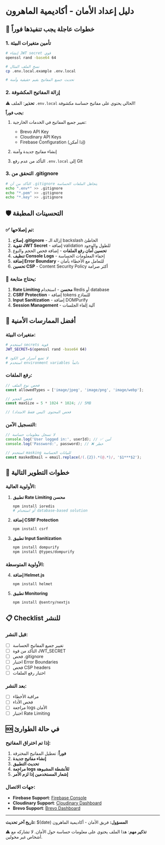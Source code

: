 # دليل إعداد الأمان - أكاديمية الماهرون

## 🚨 خطوات عاجلة يجب تنفيذها فوراً

### 1. تأمين متغيرات البيئة
```bash
# إنشاء JWT secret قوي
openssl rand -base64 64

# نسخ الملف المثال
cp .env.local.example .env.local

# تحديث جميع المفاتيح بقيم حقيقية وآمنة
```

### 2. إزالة المفاتيح المكشوفة
⚠️ **تحذير**: الملف `.env.local` الحالي يحتوي على مفاتيح حساسة مكشوفة!

**يجب فوراً:**
1. تغيير جميع المفاتيح في الخدمات الخارجية:
   - Brevo API Key
   - Cloudinary API Keys
   - Firebase Configuration (إذا أمكن)

2. إنشاء مفاتيح جديدة وآمنة

3. التأكد من عدم رفع `.env.local` إلى Git

### 3. التحقق من .gitignore
```bash
# التأكد من أن .gitignore يتجاهل الملفات الحساسة
echo ".env*" >> .gitignore
echo "*.pem" >> .gitignore
echo "*.key" >> .gitignore
```

## 🛡️ التحسينات المطبقة

### ✅ تم إصلاحها:
1. **إصلاح .gitignore** - إزالة الـ backslash الخاطئ
2. **تقوية JWT Secret** - إضافة validation للطول والوجود
3. **تحسين أمان رفع الملفات** - إضافة فحص الحجم والنوع
4. **تنظيف Console Logs** - إخفاء المعلومات الحساسة
5. **إضافة Error Boundary** - للتعامل مع الأخطاء بأمان
6. **تحسين CSP** - Content Security Policy أكثر صرامة

### 🔄 يحتاج متابعة:
1. **Rate Limiting محسن** - استخدام Redis أو database
2. **CSRF Protection** - إضافة tokens للنماذج
3. **Input Sanitization** - إضافة DOMPurify
4. **Session Management** - آلية إلغاء الجلسات

## 🔐 أفضل الممارسات الأمنية

### متغيرات البيئة:
```bash
# استخدم secrets قوية
JWT_SECRET=$(openssl rand -base64 64)

# لا تضع أسرار في الكود
# استخدم environment variables دائماً
```

### رفع الملفات:
```typescript
// فحص نوع الملف
const allowedTypes = ['image/jpeg', 'image/png', 'image/webp'];

// فحص الحجم
const maxSize = 5 * 1024 * 1024; // 5MB

// فحص المحتوى (ليس فقط الامتداد)
```

### التسجيل الآمن:
```typescript
// لا تسجل معلومات حساسة
console.log('User logged in:', userId); // ✅ آمن
console.log('Password:', password); // ❌ خطر

// استخدم masking للبيانات الحساسة
const maskedEmail = email.replace(/(.{2}).*(@.*)/, '$1***$2');
```

## 🚀 خطوات التطوير التالية

### الأولوية العالية:
1. **تطبيق Rate Limiting محسن**
   ```bash
   npm install ioredis
   # أو استخدام database-based solution
   ```

2. **إضافة CSRF Protection**
   ```bash
   npm install csrf
   ```

3. **تطبيق Input Sanitization**
   ```bash
   npm install dompurify
   npm install @types/dompurify
   ```

### الأولوية المتوسطة:
4. **إضافة Helmet.js**
   ```bash
   npm install helmet
   ```

5. **تطبيق Monitoring**
   ```bash
   npm install @sentry/nextjs
   ```

## 📋 Checklist للنشر

### قبل النشر:
- [ ] تغيير جميع المفاتيح الحساسة
- [ ] التأكد من قوة JWT_SECRET
- [ ] فحص .gitignore
- [ ] اختبار Error Boundaries
- [ ] فحص CSP headers
- [ ] اختبار رفع الملفات

### بعد النشر:
- [ ] مراقبة الأخطاء
- [ ] فحص الأداء
- [ ] مراجعة logs الأمان
- [ ] اختبار Rate Limiting

## 🆘 في حالة الطوارئ

### إذا تم اختراق المفاتيح:
1. **فوراً**: تعطيل المفاتيح المخترقة
2. **إنشاء مفاتيح جديدة**
3. **تحديث التطبيق**
4. **مراجعة logs للأنشطة المشبوهة**
5. **إشعار المستخدمين إذا لزم الأمر**

### جهات الاتصال:
- **Firebase Support**: [Firebase Console](https://console.firebase.google.com)
- **Cloudinary Support**: [Cloudinary Dashboard](https://cloudinary.com/console)
- **Brevo Support**: [Brevo Dashboard](https://app.brevo.com)

---

**تاريخ آخر تحديث:** $(date)
**المسؤول:** فريق الأمان - أكاديمية الماهرون

⚠️ **تذكير مهم**: هذا الملف يحتوي على معلومات حساسة حول الأمان. لا تشاركه مع أشخاص غير مخولين.